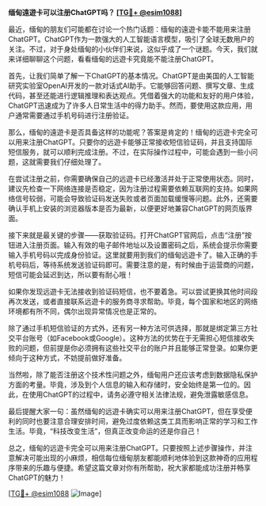 **缅甸遠遊卡可以注册ChatGPT吗？ [[TG💪+ @esim1088](https://t.me/s/esim1088)]**

最近，缅甸的朋友们可能都在讨论一个热门话题：缅甸的遠遊卡能不能用来注册ChatGPT。ChatGPT作为一款强大的人工智能语言模型，吸引了全球无数用户的关注。不过，对于身处缅甸的小伙伴们来说，这似乎成了一个谜题。今天，我们就来详细聊聊这个问题，看看缅甸的远遊卡究竟能不能注册ChatGPT。

首先，让我们简单了解一下ChatGPT的基本情况。ChatGPT是由美国的人工智能研究实验室OpenAI开发的一款对话式AI助手。它能够回答问题、撰写文章、生成代码，甚至还能进行逻辑推理和表达观点。凭借着强大的功能和友好的用户体验，ChatGPT迅速成为了许多人日常生活中的得力助手。然而，要使用这款应用，用户通常需要通过手机号码进行注册验证。

那么，缅甸的遠遊卡是否具备这样的功能呢？答案是肯定的！缅甸的远遊卡完全可以用来注册ChatGPT。只要你的远遊卡能够正常接收短信验证码，并且支持国际短信服务，就可以顺利完成注册。不过，在实际操作过程中，可能会遇到一些小问题，这就需要我们仔细处理了。

在尝试注册之前，你需要确保自己的远遊卡已经激活并处于正常使用状态。同时，建议先检查一下网络连接是否稳定，因为注册过程需要依赖互联网的支持。如果网络信号较弱，可能会导致验证码发送失败或者页面加载缓慢等问题。此外，还需要确认手机上安装的浏览器版本是否为最新，以便更好地兼容ChatGPT的网页版界面。

接下来就是最关键的步骤——获取验证码。打开ChatGPT官网后，点击“注册”按钮进入注册页面。输入有效的电子邮件地址以及设置密码之后，系统会提示你需要输入手机号码以完成身份验证。这里就要用到我们的缅甸远遊卡了。输入正确的手机号码后，等待系统发送验证码即可。需要注意的是，有时候由于运营商的问题，短信可能会延迟到达，所以要有耐心哦！

如果你发现远遊卡无法接收到验证码短信，也不要着急。可以尝试更换其他时间段再次发送，或者直接联系远遊卡的服务商寻求帮助。毕竟，每个国家和地区的网络环境都有所不同，偶尔出现异常情况也是正常的。

除了通过手机短信验证的方式外，还有另一种方法可供选择，那就是绑定第三方社交平台账号（如Facebook或Google）。这种方法的优势在于无需担心短信接收失败的问题，但前提是你必须拥有这些社交平台的账户并且能够正常登录。如果你更倾向于这种方式，不妨提前做好准备。

当然啦，除了能否注册这个技术性问题之外，缅甸用户还应该考虑到数据隐私保护方面的考量。毕竟，涉及到个人信息的输入和存储时，安全始终是第一位的。因此，在使用ChatGPT的过程中，请务必遵守相关法律法规，避免泄露敏感信息。

最后提醒大家一句：虽然缅甸的远遊卡确实可以用来注册ChatGPT，但在享受便利的同时也要注意合理安排时间，避免过度依赖这类工具而影响正常的学习和工作生活。毕竟，“科技改变生活”，但真正改变命运的还是你自己！

总之，缅甸的远遊卡完全可以用来注册ChatGPT。只要按照上述步骤操作，并注意解决可能出现的小麻烦，相信每位缅甸朋友都能顺利地体验到这款神奇的应用程序带来的乐趣与便捷。希望这篇文章对你有所帮助，祝大家都能成功注册并畅享ChatGPT的魅力！

[[TG💪+ @esim1088](https://t.me/s/esim1088) ![Image](https://i.postimg.cc/4NQfJmqS/Snipaste-2025-05-13-00-14-12.png)]